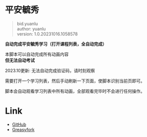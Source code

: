 # 平安毓秀  
> bid.yuanlu  
> author: yuanlu  
> version: 1.0.20231016.1058578

__自动完成平安毓秀学习（打开课程列表，全自动完成）__  

本脚本可以自动完成所有动画内容  
**但无法自动考试**

2023.10更新: 无法自动完成验证码，请时刻观察

需要打开一个学习列表，然后手动刷新一下页面，使脚本识别当前页即可。

脚本会自动观看学习列表中所有动画，全部观看完毕时不会进行任何操作。


# Link
- [GitHub](https://github.com/MineYuanlu/tampermonkey-script/tree/master/src/ncut-mycourse)  
- [Greasyfork](https://greasyfork.org/zh-CN/users/886387-mineyuanlu)  
